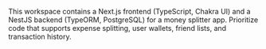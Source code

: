 <!-- Use this file to provide workspace-specific custom instructions to Copilot. For more details, visit https://code.visualstudio.com/docs/copilot/copilot-customization#_use-a-githubcopilotinstructionsmd-file -->

This workspace contains a Next.js frontend (TypeScript, Chakra UI) and a NestJS backend (TypeORM, PostgreSQL) for a money splitter app. Prioritize code that supports expense splitting, user wallets, friend lists, and transaction history.
